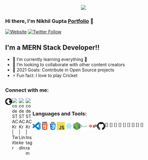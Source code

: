 <div align="center">

![](https://user-images.githubusercontent.com/49719371/127297177-37354b4d-691c-4749-b117-7833d87e1774.gif)
  
</div>


### Hi there, I'm Nikhil Gupta [Portfolio][website] 👋


[![Website](https://img.shields.io/website?label=NikhilGupta&style=for-the-badge&url=https%3A%2F%2Fnikhilguptaprog.netlify.app/)](https://nikhilguptaprog.netlify.app/)
[![Twitter Follow](https://img.shields.io/twitter/follow/Nikhil?color=1DA1F2&logo=twitter&style=for-the-badge)](https://twitter.com/Nikhiiiiiilll?s=09)


## I'm a MERN Stack Developer!!


- 🌱 I’m currently learning everything 🤣
- 👯 I’m looking to collaborate with other content creators
- 🥅 2021 Goals: Contribute in Open Source projects
- ⚡ Fun fact: I love to play Cricket

### Connect with me:

[<img align="left" alt="NikhilGupta portfolio" width="22px" src="https://raw.githubusercontent.com/iconic/open-iconic/master/svg/globe.svg" />][website]
[<img align="left" alt="codeSTACKr | Twitter" width="22px" src="https://cdn.jsdelivr.net/npm/simple-icons@v3/icons/twitter.svg" />][twitter]
[<img align="left" alt="codeSTACKr | LinkedIn" width="22px" src="https://cdn.jsdelivr.net/npm/simple-icons@v3/icons/linkedin.svg" />][linkedin]
[<img align="left" alt="codeSTACKr | Instagram" width="22px" src="https://cdn.jsdelivr.net/npm/simple-icons@v3/icons/instagram.svg" />][instagram]

<br />

### Languages and Tools:

[<img align="left" alt="Visual Studio Code" width="26px" src="https://raw.githubusercontent.com/github/explore/80688e429a7d4ef2fca1e82350fe8e3517d3494d/topics/visual-studio-code/visual-studio-code.png" />]
[<img align="left" alt="HTML5" width="26px" src="https://raw.githubusercontent.com/github/explore/80688e429a7d4ef2fca1e82350fe8e3517d3494d/topics/html/html.png" />]
[<img align="left" alt="CSS3" width="26px" src="https://raw.githubusercontent.com/github/explore/80688e429a7d4ef2fca1e82350fe8e3517d3494d/topics/css/css.png" />]
[<img align="left" alt="JavaScript" width="26px" src="https://raw.githubusercontent.com/github/explore/80688e429a7d4ef2fca1e82350fe8e3517d3494d/topics/javascript/javascript.png" />]
[<img align="left" alt="React" width="26px" src="https://raw.githubusercontent.com/github/explore/80688e429a7d4ef2fca1e82350fe8e3517d3494d/topics/react/react.png" />]
[<img align="left" alt="Node.js" width="26px" src="https://raw.githubusercontent.com/github/explore/80688e429a7d4ef2fca1e82350fe8e3517d3494d/topics/nodejs/nodejs.png" />]
[<img align="left" alt="MongoDB" width="26px" src="https://raw.githubusercontent.com/github/explore/80688e429a7d4ef2fca1e82350fe8e3517d3494d/topics/mongodb/mongodb.png" />]
[<img align="left" alt="Git" width="26px" src="https://raw.githubusercontent.com/github/explore/80688e429a7d4ef2fca1e82350fe8e3517d3494d/topics/git/git.png" />]
[<img align="left" alt="GitHub" width="26px" src="https://raw.githubusercontent.com/github/explore/78df643247d429f6cc873026c0622819ad797942/topics/github/github.png" />]
<br />




[website]: https://nikhilguptaprog.netlify.app/
[twitter]: https://twitter.com/Nikhiiiiiilll?s=09
[instagram]:https://instagram.com/nikhilkh5156?igshid=dddwbmb5ryna
[linkedin]: https://www.linkedin.com/in/nikhil-gupta-3a6a44183/

